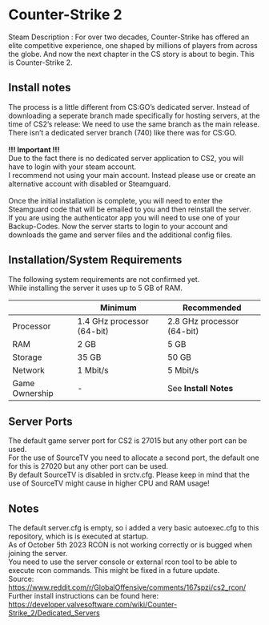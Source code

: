 # Counter-Strike 2

Steam Description :
For over two decades, Counter-Strike has offered an elite competitive experience, one shaped by millions of players from across the globe. And now the next chapter in the CS story is about to begin. This is Counter-Strike 2.

## Install notes

The process is a little different from CS:GO’s dedicated server. Instead of downloading a seperate branch made specifically for hosting servers, at the time of CS2’s release: We need to use the same branch as the main release.<br>
There isn’t a dedicated server branch (740) like there was for CS:GO.<br>
<br>
**!!! Important !!!**<br>
Due to the fact there is no dedicated server application to CS2, you will have to login with your steam account.<br>
I recommend not using your main account. Instead please use or create an alternative account with disabled or Steamguard.<br>
<br>
Once the initial installation is complete, you will need to enter the Steamguard code that will be emailed to you and then reinstall the server.<br>
If you are using the authenticator app you will need to use one of your Backup-Codes.
Now the server starts to login to your account and downloads the game and server files and the additional config files.<br>

## Installation/System Requirements

The following system requirements are not confirmed yet.<br>
While installing the server it uses up to 5 GB of RAM.<br>

|  | Minimum | Recommended |
|---------|---------|---------|
| Processor | 1.4 GHz processor (64-bit) | 2.8 GHz processor (64-bit) |
| RAM | 2 GB | 5 GB |
| Storage | 35 GB | 50 GB |
| Network | 1 Mbit/s | 5 Mbit/s |
| Game Ownership | - | See **Install Notes** |

## Server Ports

The default game server port for CS2 is 27015 but any other port can be used.<br>
For the use of SourceTV you need to allocate a second port, the default one for this is 27020 but any other port can be used.<br>
By default SourceTV is disabled in srctv.cfg. Please keep in mind that the use of SourceTV might cause in higher CPU and RAM usage!<br>

## Notes

The default server.cfg is empty, so i added a very basic autoexec.cfg to this repository, which is is executed at startup.<br>
As of October 5th 2023 RCON is not working correctly or is bugged when joining the server.<br>
You need to use the server console or external rcon tool to be able to execute rcon commands. This might be fixed in a future update.<br>
Source: <https://www.reddit.com/r/GlobalOffensive/comments/167spzi/cs2_rcon/><br>
Further install instructions can be found here: <https://developer.valvesoftware.com/wiki/Counter-Strike_2/Dedicated_Servers>